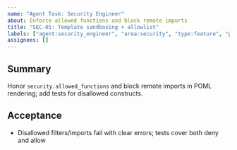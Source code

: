 ```yaml
---
name: "Agent Task: Security Engineer"
about: Enforce allowed functions and block remote imports
title: "SEC-01: Template sandboxing + allowlist"
labels: ["agent:security_engineer", "area:security", "type:feature", "priority:p1", "size:S"]
assignees: []
---
```


## Summary
Honor `security.allowed_functions` and block remote imports in POML rendering; add tests for disallowed constructs.

## Acceptance
- Disallowed filters/imports fail with clear errors; tests cover both deny and allow

